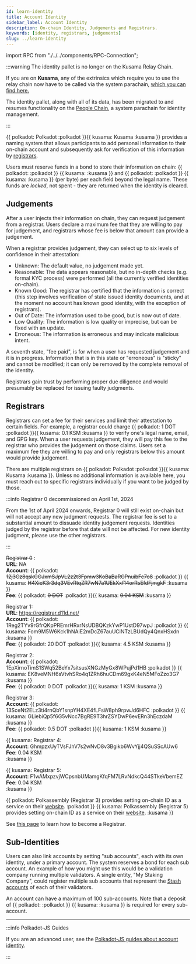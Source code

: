 ```yaml
---
id: learn-identity
title: Account Identity
sidebar_label: Account Identity
description: On-chain Identity, Judgements and Registrars.
keywords: [identity, registrars, judgements]
slug: ../learn-identity
---
```


import RPC from "./../../components/RPC-Connection";

:::warning The identity pallet is no longer on the Kusama Relay Chain.

If you are on **Kusama**, any of the extrinsics which require you to use the relay chain now have to
be called via the system parachain,
[which you can find here.](https://polkadot.js.org/apps/?rpc=wss://kusama-people-rpc.polkadot.io)

The identity pallet, along with all of its data, has been migrated to and resumes functionality on
the [People Chain](../general/glossary.md#people-chain), a system parachain for identity management.

:::

{{ polkadot: Polkadot :polkadot }}{{ kusama: Kusama :kusama }} provides a naming system that allows
participants to add personal information to their on-chain account and subsequently ask for
verification of this information by [registrars](#registrars).

Users must reserve funds in a bond to store their information on chain:
{{ polkadot: <RPC network="polkadot" path="consts.identity.basicDeposit" defaultValue={202580000000} filter="humanReadable"/> :polkadot }}
{{ kusama: <RPC network="kusama-people" path="consts.identity.basicDeposit" defaultValue={33333000000} filter="humanReadable"/> :kusama }}
and
{{ polkadot: <RPC network="polkadot" path="consts.identity.byteDeposit" defaultValue={660000000} filter="humanReadable"/> :polkadot }}
{{ kusama: <RPC network="kusama-people" path="consts.identity.byteDeposit" defaultValue={8333000000} filter="humanReadable"/> :kusama }}
(per byte) per each field beyond the legal name. These funds are _locked_, not spent - they are
returned when the identity is cleared.

## Judgements

After a user injects their information on chain, they can request judgement from a registrar. Users
declare a maximum fee that they are willing to pay for judgement, and registrars whose fee is below
that amount can provide a judgement.

When a registrar provides judgement, they can select up to six levels of confidence in their
attestation:

- Unknown: The default value, no judgement made yet.
- Reasonable: The data appears reasonable, but no in-depth checks (e.g. formal KYC process) were
  performed (all the currently verified identities on-chain).
- Known Good: The registrar has certified that the information is correct (this step involves
  verification of state issued identity documents, and at the moment no account has known good
  identity, with the exception of registrars).
- Out of Date: The information used to be good, but is now out of date.
- Low Quality: The information is low quality or imprecise, but can be fixed with an update.
- Erroneous: The information is erroneous and may indicate malicious intent.

A seventh state, "fee paid", is for when a user has requested judgement and it is in progress.
Information that is in this state or "erroneous" is "sticky" and cannot be modified; it can only be
removed by the complete removal of the identity.

Registrars gain trust by performing proper due diligence and would presumably be replaced for
issuing faulty judgments.

## Registrars

Registrars can set a fee for their services and limit their attestation to certain fields. For
example, a registrar could charge {{ polkadot: 1 DOT :polkadot }}{{ kusama: 0.1 KSM :kusama }} to
verify one's legal name, email, and GPG key. When a user requests judgement, they will pay this fee
to the registrar who provides the judgement on those claims. Users set a maximum fee they are
willing to pay and only registrars below this amount would provide judgement.

There are multiple registrars on {{ polkadot: Polkadot :polkadot }}{{ kusama: Kusama :kusama }}.
Unless no additional information is available here, you must reach out to specific registrars
individually if you want to be judged by those.

:::info Registrar 0 decommissioned on April 1st, 2024

From the 1st of April 2024 onwards, Registrar 0 will still exist on-chain but will not accept any
new judgment requests. The registrar fee is set to a substantial amount to dissuade identity
judgement requests. Identities judged by the registrar before that date will not be affected. For
new identity judgment, please use the other registrars.

:::

~~Registrar 0~~ : <br /> **URL**: NA <br /> **Account**:
{{ polkadot: ~~12j3Cz8qskCGJxmSJpVL2z2t3Fpmw3KoBaBaRGPnuibFc7o8~~ :polkadot }}
{{ kusama: ~~H4XieK3r3dq3VEvRtqZR7wN7a1UEkXxf14orRsEfdFjmgkF~~ :kusama }} <br /> **Fee**:
{{ polkadot: ~~0 DOT~~ :polkadot }}{{ kusama:  ~~0.04 KSM~~ :kusama }} <br />

Registrar 1: <br /> **URL**: https://registrar.d11d.net/ <br /> **Account**:
{{ polkadot: 1Reg2TYv9rGfrQKpPREmrHRxrNsUDBQKzkYwP1UstD97wpJ :polkadot }}
{{ kusama: Fom9M5W6Kck1hNAiE2mDcZ67auUCiNTzLBUdQy4QnxHSxdn :kusama }} <br /> **Fee**:
{{ polkadot: 20 DOT :polkadot }}{{ kusama: 4.5 KSM :kusama }} <br />

Registrar 2: <br /> **Account**:
{{ polkadot: 1EpXirnoTimS1SWq52BeYx7sitsusXNGzMyGx8WPujPd1HB :polkadot }}
{{ kusama: EK8veMNH6sVtvhSRo4q1ZRh6huCDm69gxK4eN5MFoZzo3G7 :kusama }} <br /> **Fee**:
{{ polkadot: 0 DOT :polkadot }}{{ kusama: 1 KSM :kusama }} <br />

Registrar 3: <br /> **Account**:
{{ polkadot: 13SceNt2ELz3ti4rnQbY1snpYH4XE4fLFsW8ph9rpwJd6HFC :polkadot }}
{{ kusama: GLiebiQp5f6G5vNcc7BgRE9T3hrZSYDwP6evERn3hEczdaM :kusama }} <br /> **Fee**:
{{ polkadot: 0.5 DOT :polkadot }}{{ kusama: 1 KSM :kusama }} <br />

{{ kusama: Registrar 4: <br /> **Account**: GhmpzxUyTVsFJhV7s2wNvD8v3Bgikb6WvYjj4QSuSScAUw6 <br /> **Fee**: 0.04 KSM <br /> :kusama }}

{{ kusama: Registrar 5: <br /> **Account**: F1wAMxpzvjWCpsnbUMamgKfqFM7LRvNdkcQ44STkeVbemEZ <br /> **Fee**: 0.04 KSM <br /> :kusama }}

{{ polkadot: Polkassembly (Registrar 3) provides setting on-chain ID as a service on their [website](https://polkadot.polkassembly.io/). :polkadot }}
{{ kusama: Polkassembly (Registrar 5) provides setting on-chain ID as a service on their [website](https://kusama.polkassembly.io/). :kusama }}

See [this page](./learn-guides-identity.md#registrars) to learn how to become a Registrar.

## Sub-Identities

Users can also link accounts by setting "sub accounts", each with its own identity, under a primary
account. The system reserves a bond for each sub account. An example of how you might use this would
be a validation company running multiple validators. A single entity, "My Staking Company", could
register multiple sub accounts that represent the [Stash accounts](learn-cryptography.md) of each of
their validators.

An account can have a maximum of 100 sub-accounts. Note that a deposit of
{{ polkadot: <RPC network="polkadot" path="consts.identity.subAccountDeposit" defaultValue={200530000000} filter="humanReadable"/> :polkadot }}
{{ kusama: <RPC network="kusama-people" path="consts.identity.subAccountDeposit" defaultValue={6666000000} filter="humanReadable"/> :kusama }}
is required for every sub-account.

---

:::info Polkadot-JS Guides

If you are an advanced user, see the
[Polkadot-JS guides about account identity](./learn-guides-identity.md).

:::
